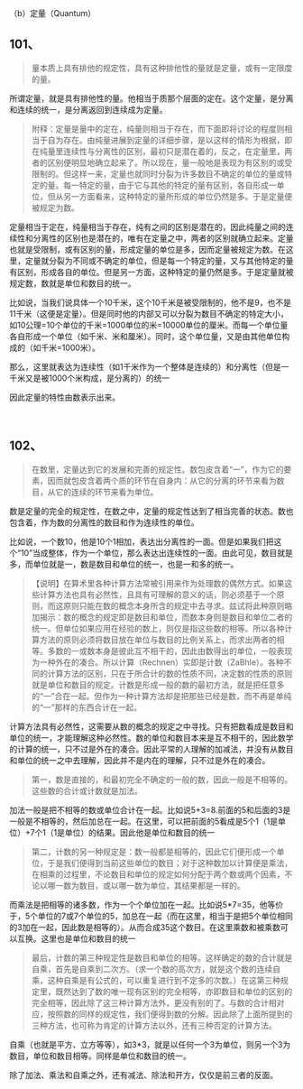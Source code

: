 <p data-pid="BBDGAM1W">（b）定量（Quantum）</p><h2>101、</h2><blockquote data-pid="yrdd9p_E">量本质上具有排他的规定性，具有这种排他性的量就是定量，或有一定限度的量。</blockquote><p data-pid="BIossw3B">所谓定量，就是具有排他性的量。他相当于质那个层面的定在。这个定量，是分离和连续的统一，是分离返回到连续成为定量。</p><blockquote data-pid="HmqG5JK0">附释：定量是量中的定在，纯量则相当于存在，而下面即将讨论的程度则相当于自为存在。由纯量进展到定量的详细步骤，是以这样的情形为根据，即在纯量里连续性与分离性的区别，最初只是潜在着的，反之，在定量里，两者的区别便明显地确立起来了。所以现在，量一般地是表现为有区别的或受限制的。但这样一来，定量也就同时分裂为许多数目不确定的单位的量或特定的量。每一特定的量，由于它与其他的特定的量有区别，各自形成一单位，但从另一方面看来，这种特定的量所形成的单位仍然是多。于是定量便被规定为数。</blockquote><p data-pid="WZpG3IMk">定量相当于定在，纯量相当于存在，纯有之间的区别是潜在的，因此纯量之间的连续性和分离性的区别也是潜在的，唯有在定量之中，两者的区别就确立起来。定量也就是受限制，或有区别的量，形成定量的单位是多，因而定量被规定为数。在这里，定量就分裂为不同或不确定的单位，但是每一个特定的量，又与其他特定的量有区别，形成各自的单位。但是另一方面，这种特定的量仍然是多。于是定量就被规定数，数就是单位和数目的统一。</p><p data-pid="VEeWdITl">比如说，当我们说具体一个10千米，这个10千米是被受限制的，他不是9，也不是11千米（这便是定量）。但是同时他的内部又可以分裂为数目不确定的特定大小，如10公理=10个单位的千米=1000单位的米=10000单位的厘米。而每一个单位量各自形成一个单位（如千米、米和厘米）。同时，这个单位量，又是由其他单位构成的（如千米=1000米）。</p><p data-pid="s-VmozgG">那么，这里就表达为连续性（如1千米作为一个整体是连续的）和分离性（但是一千米又是被1000个米构成，是分离的）的统一</p><p data-pid="OsOSvH1C">因此定量的特性由数表示出来。</p><p><br></p><h2>102、</h2><blockquote data-pid="11EksCEU">在数里，定量达到它的发展和完善的规定性。数包皮含着“一”，作为它的要素，因而就包皮含着两个质的环节在自身内：从它的分离的环节来看为数目，从它的连续的环节来看为单位。</blockquote><p data-pid="-mkDujj8">数是定量的完全的规定性，在数之中，定量的规定性达到了相当完善的状态。数也包含着，作为数的分离性的数目和作为连续性的单位。</p><p data-pid="QMimz0X6">比如说，一个数10，他是10个1相加，表达出分离性的一面。但是如果我们把这个“10”当成整体，作为一个单位，那么表达出连续性的一面。由此可见，数目就是多，而单位就是一，数是数目和单位的统一，也是一和多的统一。</p><blockquote data-pid="fUpnr2tL">【说明】在算术里各种计算方法常被引用来作为处理数的偶然方式。如果这些计算方法也具有必然性，且具有可理解的意义的话，则必须基于一个原则，而这原则只能在数的概念本身所含的规定中去寻求。兹试将此种原则略加揭示：数的概念的规定即是数目和单位，而数本身则是数目和单位二者的统一。但单位如果应用在经验的数上，则仅是指这些数的相等。所以各种计算方法的原则必须将数目放在单位与数目的比例关系上，而求出两者的相等。多数的一或数本身是彼此互不相干的，因此由数得出的单位，一般表现为一种外在的凑合。所以计算（Rechnen）实即是计数（ZaBhle）。各种不同的计算方法的区别，只在于所合计的数的性质不同，决定数的性质的原则就是单位和数目的规定。计数是形成一般的数的最初方法，就是把任意多的“一”合在一起。但作为一种计算方法却是把那些已经是数，而不再是单纯的“一”那样的东西合计在一起。</blockquote><p data-pid="SB__WKHm">计算方法具有必然性，这需要从数的概念的规定之中寻找。只有把数看成是数目和单位的统一，才能理解这种必然性。数的单位和数目本来是互不相干的，因此数学的计算的统一，只不过是外在的凑合。因此平常的人理解的加减法，并没有从数目和单位的统一之中去理解，因此并不是内在的理解，只不过是外在的凑合。</p><blockquote data-pid="3IRPXfpj">第一，数是直接的，和最初完全不确定的一般的数，因此一般是不相等的。这些数的合计或计数就是加法。</blockquote><p data-pid="KSNR6gF_">加法一般是把不相等的数或单位合计在一起。比如说5+3=8.前面的5和后面的3是一般是不相等的，然后加总在一起。在这里，可以把前面的5看成是5个1（1是单位）+7个1（1是单位）的结果。因此他是单位和数目的统一</p><blockquote data-pid="Cv1KaO4l">第二，计数的另一种规定是：数一般都是相等的，因此它们便形成一个单位，于是我们便得到当前这些单位的数目；对于这种数加以计算便是乘法，在相乘的过程里，不论数目和单位的规定如何分配于两个数或两个因素，不论以哪一数为数目，或以哪一数为单位，其结果都是一样的。</blockquote><p data-pid="ecoXZm4j">而乘法是把相等的诸多数，作为一个个单位加在一起。比如说5*7=35，他等价于，5个单位的7或7个单位的5，加总在一起（而在这里，相当于是把5个单位相同的3加在一起，因此数是相等的）。从而合成35这个数目。在这里乘数和被乘数可以互换。这里也是单位和数目的统一</p><blockquote data-pid="p6O6x6UE">最后，计数的第三种规定性是数目和单位的相等。这样确定的数的合计就是自乘，首先是自乘到二次方。（求一个数的高次方，就是这个数的连续自乘，这种自乘是有公式的，可以重复进行到不定多的次数。）在这第三种规定里，既然达到了数的唯一现有区别的完全相等，亦即数目和单位的区别的完全相等，因此除了这三种计算方法外，更没有别的了。与数的合计相对应，按照数的同样的规定性，我们便得到数的分解。因此除了上面所提到的三种方法，也可称为肯定的计算方法以外，还有三种否定的计算方法。</blockquote><p data-pid="1-4HFrif">自乘（也就是平方、立方等等），如3*3，就是以任何一个3为单位，则另一个3为数目，单位和数目相等。同样是单位和数目的统一。</p><p data-pid="bi_Pmtva">除了加法、乘法和自乘之外，还有减法、除法和开方，仅仅是前三者的反面。</p><p></p>